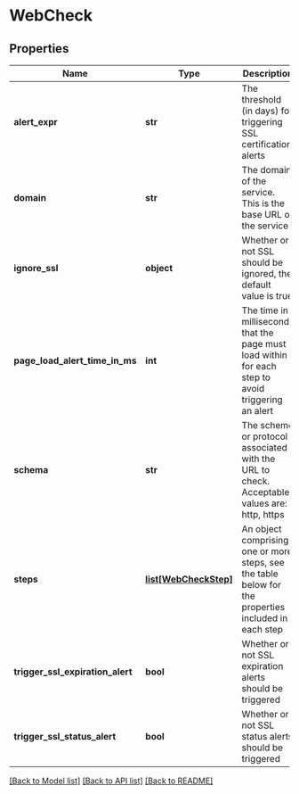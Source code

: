 # WebCheck

## Properties
Name | Type | Description | Notes
------------ | ------------- | ------------- | -------------
**alert_expr** | **str** | The threshold (in days) for triggering SSL certification alerts | [optional] 
**domain** | **str** | The domain of the service. This is the base URL of the service | 
**ignore_ssl** | **object** | Whether or not SSL should be ignored, the default value is true | [optional] 
**page_load_alert_time_in_ms** | **int** | The time in milliseconds that the page must load within for each step to avoid triggering an alert | [optional] 
**schema** | **str** | The scheme or protocol associated with the URL to check. Acceptable values are: http, https | [optional] 
**steps** | [**list[WebCheckStep]**](WebCheckStep.md) | An object comprising one or more steps, see the table below for the properties included in each step | [optional] 
**trigger_ssl_expiration_alert** | **bool** | Whether or not SSL expiration alerts should be triggered | [optional] 
**trigger_ssl_status_alert** | **bool** | Whether or not SSL status alerts should be triggered | [optional] 

[[Back to Model list]](../README.md#documentation-for-models) [[Back to API list]](../README.md#documentation-for-api-endpoints) [[Back to README]](../README.md)


